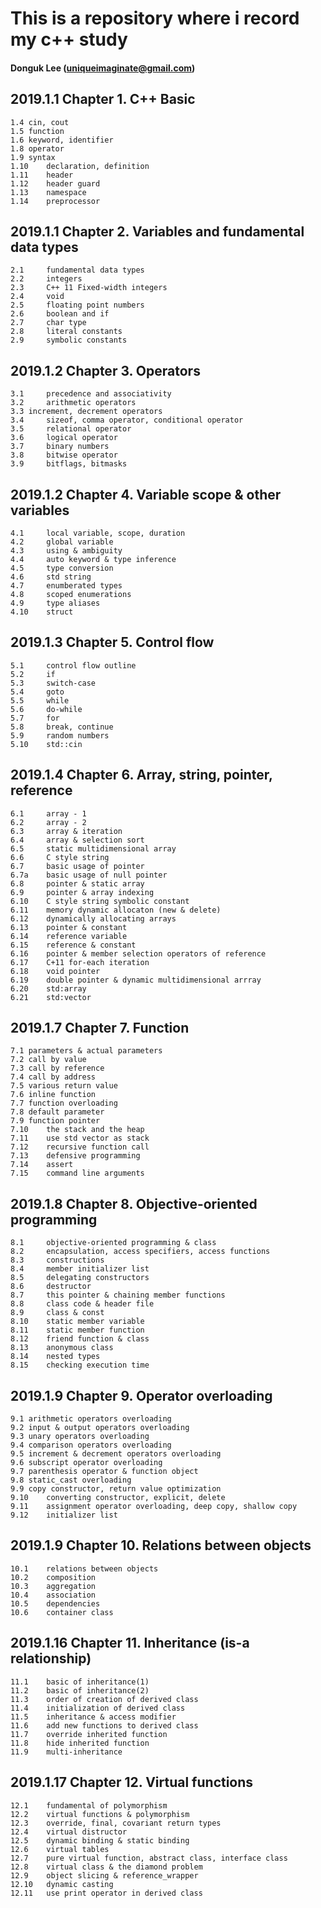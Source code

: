 # This is a repository where i record my c++ study
#### Donguk Lee (uniqueimaginate@gmail.com)

## 2019.1.1 Chapter 1. C++ Basic
```
1.4	cin, cout
1.5	function
1.6	keyword, identifier
1.8	operator
1.9	syntax
1.10	declaration, definition
1.11	header
1.12	header guard
1.13	namespace
1.14	preprocessor
```

## 2019.1.1 Chapter 2. Variables and fundamental data types
```
2.1 	fundamental data types
2.2 	integers
2.3 	C++ 11 Fixed-width integers
2.4 	void
2.5 	floating point numbers
2.6 	boolean and if
2.7 	char type
2.8 	literal constants
2.9 	symbolic constants
```

## 2019.1.2 Chapter 3. Operators
```
3.1 	precedence and associativity
3.2 	arithmetic operators
3.3	increment, decrement operators
3.4 	sizeof, comma operator, conditional operator
3.5 	relational operator
3.6 	logical operator
3.7 	binary numbers
3.8 	bitwise operator
3.9 	bitflags, bitmasks
```

## 2019.1.2 Chapter 4. Variable scope & other variables
```
4.1 	local variable, scope, duration
4.2 	global variable
4.3 	using & ambiguity
4.4 	auto keyword & type inference
4.5 	type conversion
4.6 	std string
4.7 	enumberated types
4.8 	scoped enumerations
4.9 	type aliases
4.10 	struct
```

## 2019.1.3 Chapter 5. Control flow
```
5.1 	control flow outline
5.2 	if
5.3 	switch-case
5.4 	goto
5.5 	while
5.6 	do-while
5.7 	for
5.8 	break, continue
5.9 	random numbers
5.10 	std::cin
```

## 2019.1.4 Chapter 6. Array, string, pointer, reference
```
6.1 	array - 1
6.2 	array - 2
6.3 	array & iteration
6.4 	array & selection sort
6.5 	static multidimensional array
6.6 	C style string
6.7 	basic usage of pointer
6.7a 	basic usage of null pointer
6.8 	pointer & static array
6.9 	pointer & array indexing
6.10 	C style string symbolic constant
6.11 	memory dynamic allocaton (new & delete)
6.12 	dynamically allocating arrays
6.13 	pointer & constant
6.14 	reference variable
6.15 	reference & constant
6.16 	pointer & member selection operators of reference
6.17 	C+11 for-each iteration
6.18 	void pointer
6.19 	double pointer & dynamic multidimensional arrray
6.20 	std:array
6.21 	std:vector
```

## 2019.1.7 Chapter 7. Function
```
7.1	parameters & actual parameters
7.2	call by value
7.3	call by reference
7.4	call by address
7.5	various return value
7.6	inline function
7.7	function overloading
7.8	default parameter
7.9	function pointer
7.10 	the stack and the heap
7.11 	use std vector as stack
7.12 	recursive function call
7.13 	defensive programming
7.14 	assert
7.15 	command line arguments
```

## 2019.1.8 Chapter 8. Objective-oriented programming
```
8.1		objective-oriented programming & class
8.2 	encapsulation, access specifiers, access functions
8.3 	constructions
8.4 	member initializer list
8.5 	delegating constructors
8.6 	destructor
8.7 	this pointer & chaining member functions
8.8 	class code & header file
8.9 	class & const
8.10 	static member variable
8.11 	static member function
8.12 	friend function & class
8.13	anonymous class
8.14	nested types
8.15	checking execution time
```

## 2019.1.9 Chapter 9. Operator overloading
```
9.1	arithmetic operators overloading
9.2	input & output operators overloading
9.3	unary operators overloading
9.4	comparison operators overloading
9.5	increment & decrement operators overloading
9.6	subscript operator overloading
9.7	parenthesis operator & function object
9.8	static_cast overloading
9.9	copy constructor, return value optimization
9.10	converting constructor, explicit, delete
9.11	assignment operator overloading, deep copy, shallow copy
9.12	initializer list
```

## 2019.1.9 Chapter 10. Relations between objects
```
10.1	relations between objects
10.2	composition
10.3	aggregation
10.4	association
10.5	dependencies
10.6	container class
```

## 2019.1.16 Chapter 11. Inheritance (is-a relationship)
```
11.1	basic of inheritance(1)
11.2	basic of inheritance(2)
11.3	order of creation of derived class
11.4	initialization of derived class
11.5	inheritance & access modifier
11.6	add new functions to derived class
11.7	override inherited function
11.8	hide inherited function
11.9	multi-inheritance
```

## 2019.1.17 Chapter 12. Virtual functions
```
12.1	fundamental of polymorphism
12.2	virtual functions & polymorphism
12.3	override, final, covariant return types
12.4	virtual distructor
12.5	dynamic binding & static binding
12.6	virtual tables
12.7	pure virtual function, abstract class, interface class
12.8	virtual class & the diamond problem
12.9	object slicing & reference_wrapper
12.10	dynamic casting
12.11	use print operator in derived class
```